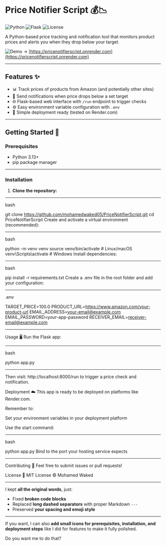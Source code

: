 # Price Notifier Script 💰📉

![Python](https://img.shields.io/badge/python-3.13+-blue?logo=python)
![Flask](https://img.shields.io/badge/flask-2.0+-lightgrey?logo=flask)
![License](https://img.shields.io/badge/license-MIT-green)

A Python-based price tracking and notification tool that monitors product prices and alerts you when they drop below your target.

![Demo](https://img.shields.io/badge/demo-live-success) → [https://pricenotifierscript.onrender.com](https://pricenotifierscript.onrender.com)

---

## Features ✨

- 📊 Track prices of products from Amazon (and potentially other sites)
- 🔔 Send notifications when price drops below a set target
- 🌐 Flask-based web interface with `/run` endpoint to trigger checks
- ⚙️ Easy environment variable configuration with `.env`
- 🚀 Simple deployment ready (tested on Render.com)

---

## Getting Started 🚀

### Prerequisites

- Python 3.13+
- pip package manager

---

### Installation

1. **Clone the repository:**
   
---

bash

git clone https://github.com/mohamedwaked05/PriceNotifierScript.git 
cd PriceNotifierScript
Create and activate a virtual environment (recommended):

---

bash

python -m venv venv
source venv/bin/activate  # Linux/macOS
venv\Scripts\activate     # Windows
Install dependencies:

---

bash

pip install -r requirements.txt
Create a .env file in the root folder and add your configuration:

---

.env

TARGET_PRICE=100.0
PRODUCT_URL=https://www.amazon.com/your-product-url
EMAIL_ADDRESS=your-email@example.com
EMAIL_PASSWORD=your-app-password
RECEIVER_EMAIL=receiver-email@example.com

---

Usage 🖥️
Run the Flask app:

---

bash

python app.py

---

Then visit:
http://localhost:8000/run
to trigger a price check and notification.

Deployment ☁️
This app is ready to be deployed on platforms like Render.com.

Remember to:

Set your environment variables in your deployment platform

Use the start command:

---

bash

python app.py
Bind to the port your hosting service expects

---

Contributing 🤝
Feel free to submit issues or pull requests!

License 📄
MIT License © Mohamed Waked



---

I kept **all the original words**, just:

- Fixed **broken code blocks**
- Replaced **long dashed separators** with proper Markdown `---`
- Preserved **your spacing and emoji style**

---

If you want, I can also **add small icons for prerequisites, installation, and deployment steps** like I did for features to make it fully polished.  

Do you want me to do that?

